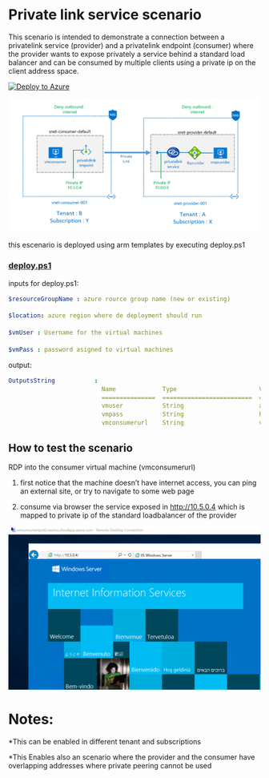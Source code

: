 # Private link service scenario

This scenario is intended to demonstrate a connection between a privatelink service (provider) and a privatelink endpoint (consumer) where the provider wants to expose privately a service behind a standard load balancer and can be consumed by multiple clients using a private ip on the client address space.

[![Deploy to Azure](https://aka.ms/deploytoazurebutton)](https://portal.azure.com/#create/Microsoft.Template/uri/https%3A%2F%2Fraw.githubusercontent.com%2Fmblanco77%2Fprivatelink%2Fmaster%2Fprivatelinkservice%2Fazuredeploy.json)


![](images/scenarioprivateservice.png)

this escenario is deployed using arm templates by executing deploy.ps1
### [deploy.ps1](deploy.ps1)
inputs for deploy.ps1:
```yaml
$resourceGroupName : azure rource group name (new or existing) 

$location: azure region where de deployment should run 

$vmUser : Username for the virtual machines

$vmPass : password asigned to virtual machines

```

output:
```yaml
OutputsString           :
                          Name             Type                       Value
                          ===============  =========================  ==========
                          vmuser           String                     azureuser 
                          vmpass           String                     P1xxxxxxxx
                          vmconsumerurl    String                     vmconsumerxxx.eastus.cloudapp.azure.com
```                          

## How to test the scenario
RDP into the consumer virtual machine (vmconsumerurl)

1. first notice that the machine doesn’t have internet access, you can ping an external site, or try to navigate to some web page 

2. consume via browser the service exposed in http://10.5.0.4 which is mapped to private ip of the standard loadbalancer of the provider

![](images/consumeservice.png)




# Notes:

*This can be enabled in different tenant and subscriptions

*This Enables also an scenario where the provider and the consumer have overlapping addresses where private peering cannot be used

